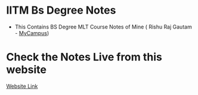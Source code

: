 # IITM Bs Degree Notes

- This Contains BS Degree MLT Course Notes of Mine ( Rishu Raj Gautam - [MyCampus](www.youtube.com/@myowncampus))

# Check the Notes Live from this website

[Website Link](https://rishurajgautam24.github.io/IITM-BS-Notes/)